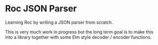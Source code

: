 # Roc JSON Parser

Learning Roc by writing a JSON parser from scratch.

This is very much work in progress but the long term goal is to make this into a library together with
some Elm style decoder / encoder functions.
